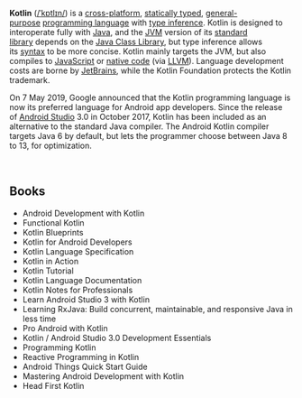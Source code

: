 <p><strong>Kotlin</strong>&nbsp;(<span class="rt-commentedText nowrap"><span class="IPA nopopups noexcerpt"><a title="Help:IPA/English" href="https://en.wikipedia.org/wiki/Help:IPA/English">/<span title="/ˈ/: primary stress follows">ˈ</span><span title="'k' in 'kind'">k</span><span title="/ɒ/: 'o' in 'body'">ɒ</span><span title="'t' in 'tie'">t</span><span title="'l' in 'lie'">l</span><span title="/ɪ/: 'i' in 'kit'">ɪ</span><span title="'n' in 'nigh'">n</span>/</a></span></span>)&nbsp;is a&nbsp;<a title="" href="https://en.wikipedia.org/wiki/Cross-platform_software">cross-platform</a>,&nbsp;<a class="mw-redirect" title="Static typing" href="https://en.wikipedia.org/wiki/Static_typing">statically typed</a>,&nbsp;<a title="General-purpose programming language" href="https://en.wikipedia.org/wiki/General-purpose_programming_language">general-purpose</a>&nbsp;<a title="Programming language" href="https://en.wikipedia.org/wiki/Programming_language">programming language</a>&nbsp;with&nbsp;<a title="Type inference" href="https://en.wikipedia.org/wiki/Type_inference">type inference</a>. Kotlin is designed to interoperate fully with&nbsp;<a title="Java (programming language)" href="https://en.wikipedia.org/wiki/Java_(programming_language)">Java</a>, and the&nbsp;<a title="Java virtual machine" href="https://en.wikipedia.org/wiki/Java_virtual_machine">JVM</a>&nbsp;version of its&nbsp;<a title="Standard library" href="https://en.wikipedia.org/wiki/Standard_library">standard library</a>&nbsp;depends on the&nbsp;<a title="Java Class Library" href="https://en.wikipedia.org/wiki/Java_Class_Library">Java Class Library</a>,&nbsp;but type inference allows its&nbsp;<a title="Syntax (programming languages)" href="https://en.wikipedia.org/wiki/Syntax_(programming_languages)">syntax</a>&nbsp;to be more concise. Kotlin mainly targets the JVM, but also compiles to&nbsp;<a title="JavaScript" href="https://en.wikipedia.org/wiki/JavaScript">JavaScript</a>&nbsp;or&nbsp;<a title="Machine code" href="https://en.wikipedia.org/wiki/Machine_code">native code</a>&nbsp;(via&nbsp;<a title="LLVM" href="https://en.wikipedia.org/wiki/LLVM">LLVM</a>). Language development costs are borne by&nbsp;<a title="JetBrains" href="https://en.wikipedia.org/wiki/JetBrains">JetBrains</a>, while the Kotlin Foundation protects the Kotlin trademark.</p>
<p>On 7 May 2019, Google announced that the Kotlin programming language is now its preferred language for Android app developers.&nbsp;Since the release of&nbsp;<a title="Android Studio" href="https://en.wikipedia.org/wiki/Android_Studio">Android Studio</a>&nbsp;3.0 in October 2017, Kotlin has been included as an alternative to the standard Java compiler. The Android Kotlin compiler targets Java 6 by default, but lets the programmer choose between Java 8 to 13, for optimization.</p>





</br>
<h2 id= "Books">Books </h2>




<ul>
                <li><a target="_blank" href="https://github.com/manjunath5496/Kotlin-Books/blob/master/kot(1).pdf" style="text-decoration:none;">Android Development with Kotlin  </a></li>
                <li><a target="_blank" href="https://github.com/manjunath5496/Kotlin-Books/blob/master/kot(2).pdf" style="text-decoration:none;">Functional Kotlin</a></li>
                <li><a target="_blank" href="https://github.com/manjunath5496/Kotlin-Books/blob/master/kot(3).pdf" style="text-decoration:none;">Kotlin Blueprints</a></li>
                <li><a target="_blank" href="https://github.com/manjunath5496/Kotlin-Books/blob/master/kot(4).pdf" style="text-decoration:none;">Kotlin for Android Developers</a></li>
                <li><a target="_blank" href="https://github.com/manjunath5496/Kotlin-Books/blob/master/kot(5).pdf" style="text-decoration:none;">Kotlin Language Specification</a></li>
                <li><a target="_blank" href="https://github.com/manjunath5496/Kotlin-Books/blob/master/kot(6).pdf" style="text-decoration:none;">Kotlin in Action</a></li>
                <li><a target="_blank" href="https://github.com/manjunath5496/Kotlin-Books/blob/master/kot(7).pdf" style="text-decoration:none;">Kotlin Tutorial</a></li>
                <li><a target="_blank" href="https://github.com/manjunath5496/Kotlin-Books/blob/master/kot(8).pdf" style="text-decoration:none;">Kotlin Language Documentation</a></li>
                <li><a target="_blank" href="https://github.com/manjunath5496/Kotlin-Books/blob/master/kot(9).pdf" style="text-decoration:none;">Kotlin Notes for Professionals</a></li>
                <li><a target="_blank" href="https://github.com/manjunath5496/Kotlin-Books/blob/master/kot(10).pdf" style="text-decoration:none;">Learn Android Studio 3 with Kotlin</a></li>
	  <li><a target="_blank" href="https://github.com/manjunath5496/Kotlin-Books/blob/master/kot(11).pdf" style="text-decoration:none;"> Learning RxJava: Build concurrent, maintainable, and responsive Java in less time </a></li>
                <li><a target="_blank" href="https://github.com/manjunath5496/Kotlin-Books/blob/master/kot(12).pdf" style="text-decoration:none;">Pro Android with Kotlin</a></li>
                <li><a target="_blank" href="https://github.com/manjunath5496/Kotlin-Books/blob/master/kot(13).pdf" style="text-decoration:none;">Kotlin / Android Studio 3.0 Development Essentials </a></li>
                <li><a target="_blank" href="https://github.com/manjunath5496/Kotlin-Books/blob/master/kot(14).pdf" style="text-decoration:none;">Programming Kotlin</a></li>
                <li><a target="_blank" href="https://github.com/manjunath5496/Kotlin-Books/blob/master/kot(15).pdf" style="text-decoration:none;">Reactive Programming in Kotlin</a></li>
                <li><a target="_blank" href="https://github.com/manjunath5496/Kotlin-Books/blob/master/kot(16).pdf" style="text-decoration:none;">Android Things Quick Start Guide</a></li>
                <li><a target="_blank" href="https://github.com/manjunath5496/Kotlin-Books/blob/master/kot(17).pdf" style="text-decoration:none;">Mastering Android Development with Kotlin</a></li>
                <li><a target="_blank" href="https://github.com/manjunath5496/Kotlin-Books/blob/master/kot(18).pdf" style="text-decoration:none;">Head First Kotlin</a></li>
            
	
	
</ul>
